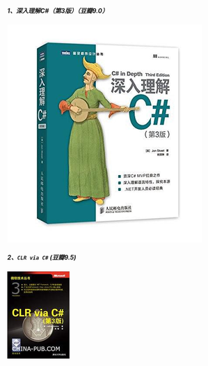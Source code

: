 

##### 1、深入理解C#（第3版）（豆瓣9.0）

![1579342586559](assets/1579342586559.png)



##### 2、`CLR via C#` (豆瓣9.5)

![CLR via C#](assets/s4476524.jpg)